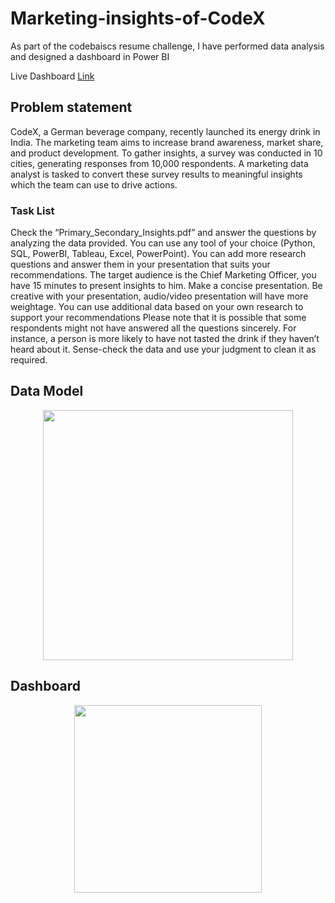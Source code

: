 # Marketing-insights-of-CodeX
As part of the codebaiscs resume challenge, I have performed data analysis and designed a dashboard in Power BI


Live Dashboard [Link]([https://www.novypro.com/project/atliq-mart---supply-chain-analysis](https://www.novypro.com/project/marketing-insights-of-codex-))

## Problem statement

CodeX, a German beverage company, recently launched its energy drink in India. The marketing team aims to increase brand awareness, market share, and product development. To gather insights, a survey was conducted in 10 cities, generating responses from 10,000 respondents.
 A marketing data analyst is tasked to convert these survey results to meaningful insights which the team can use to drive actions.


### Task List

Check the “Primary_Secondary_Insights.pdf” and answer the questions by analyzing the data provided. You can use any tool of your choice (Python, SQL, PowerBI, Tableau, Excel, PowerPoint).
You can add more research questions and answer them in your presentation that suits your recommendations.
The target audience is the Chief Marketing Officer, you have 15 minutes to present insights to him. Make a concise presentation.
Be creative with your presentation, audio/video presentation will have more weightage.
You can use additional data based on your own research to support your recommendations
Please note that it is possible that some respondents might not have answered all the questions sincerely. For instance, a person is more likely to have not tasted the drink if they haven’t heard about it. Sense-check the data and use your judgment to clean it as required.


## Data Model 

<p align="center">
  <img src="[Screenshot 2024-03-21 224053](https://github.com/NikhilR0/Marketing-insights-of-CodeX/assets/158269289/7b28fea7-4fd7-4243-b7d3-66357914645b)
" height="400">
</p>

## Dashboard 

<p align="center">
  <img src="https://github.com/Naveen-S6/AtliQ_Mart_Supply_Chain_Analysis/blob/main/resources/Dashboard.jpg" width="300">
</p>


